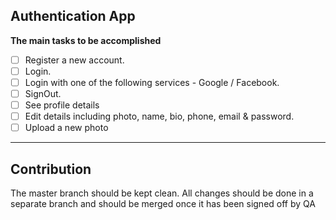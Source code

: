 ## Authentication App

**The main tasks to be accomplished**

* [ ] Register a new account.
* [ ] Login.
* [ ] Login with one of the following services - Google / Facebook.
* [ ] SignOut.
* [ ] See profile details
* [ ] Edit details including photo, name, bio, phone, email & password.
* [ ] Upload a new photo
___

## Contribution
The master branch should be kept clean. All changes should be done in a separate branch and should be merged once it has been signed off by QA